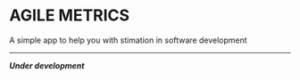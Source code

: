 # AGILE METRICS

A simple app to help you with stimation in software development

---
***Under development***